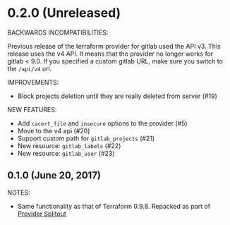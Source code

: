 # 0.2.0 (Unreleased)

BACKWARDS INCOMPATIBILITIES:

Previous release of the terraform provider for gitlab used the API v3. This
release uses the v4 API. It means that the provider no longer works for
gitlab < 9.0.
If you specified a custom gitlab URL, make sure you switch to the `/api/v4` url.

IMPROVEMENTS:

* Block projects deletion until they are really deleted from server (#19)

NEW FEATURES:

* Add `cacert_file` and `insecure` options to the provider (#5)
* Move to the v4 api (#20)
* Support custom path for `gitlab_projects` (#21)
* New resource: `gitlab_labels` (#22)
* New resource: `gitlab_user` (#23)

## 0.1.0 (June 20, 2017)

NOTES:

* Same functionality as that of Terraform 0.9.8. Repacked as part of [Provider Splitout](https://www.hashicorp.com/blog/upcoming-provider-changes-in-terraform-0-10/)
